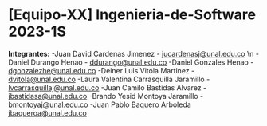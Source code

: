 # [Equipo-XX] Ingenieria-de-Software 2023-1S

**Integrantes:**
-Juan David Cardenas Jimenez - jucardenasj@unal.edu.co \n
-Daniel Durango Henao - ddurango@unal.edu.co
-Daniel Gonzales Henao - dgonzalezhe@unal.edu.co
-Deiner Luis Vitola Martinez - dvitola@unal.edu.co
-Laura Valentina Carrasquilla Jaramillo - lvcarrasquillaj@unal.edu.co
-Juan Camilo Bastidas Alvarez - jbastidasa@unal.edu.co
-Brando Yesid Montoya Jaramillo - bmontoyaj@unal.edu.co
-Juan Pablo Baquero Arboleda <jbaqueroa@unal.edu.co>

